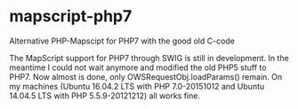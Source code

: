 # mapscript-php7
Alternative PHP-Mapscipt for PHP7 with the good old C-code

The MapScript support for PHP7 through SWIG is still in development. In the meantime I could not wait anymore and modified the old PHP5 stuff to PHP7. Now almost is done, only OWSRequestObj.loadParams() remain.
On my machines (Ubuntu 16.04.2 LTS with PHP 7.0-20151012 and Ubuntu 14.04.5 LTS with PHP 5.5.9-20121212) all works fine.
